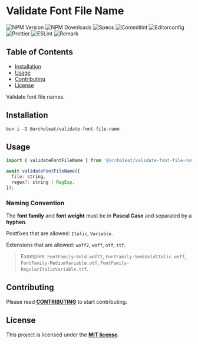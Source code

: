 # Validate Font File Name

![NPM Version](https://img.shields.io/npm/v/%40archoleat%2Fvalidate-font-file-name)
![NPM Downloads](https://img.shields.io/npm/dm/%40archoleat%2Fvalidate-font-file-name)
![Specs](https://img.shields.io/github/actions/workflow/status/archoleat/validate-font-file-name/spec.yaml?label=Specs)
![Commitlint](https://img.shields.io/github/actions/workflow/status/archoleat/validate-font-file-name/commitlint.yaml?label=Commitlint)
![Editorconfig](https://img.shields.io/github/actions/workflow/status/archoleat/validate-font-file-name/editorconfig.yaml?label=Editorconfig)
![Prettier](https://img.shields.io/github/actions/workflow/status/archoleat/validate-font-file-name/prettier.yaml?label=Prettier)
![ESLint](https://img.shields.io/github/actions/workflow/status/archoleat/validate-font-file-name/eslint.yaml?label=ESLint)
![Remark](https://img.shields.io/github/actions/workflow/status/archoleat/validate-font-file-name/remark.yaml?label=Remark)

## Table of Contents

- [Installation](#installation)
- [Usage](#usage)
- [Contributing](#contributing)
- [License](#license)

Validate font file names.

## Installation

```shell
bun i -D @archoleat/validate-font-file-name
```

## Usage

```js
import { validateFontFileName } from '@archoleat/validate-font-file-name';

await validateFontFileName({
  file: string,
  regex?: string | RegExp,
});
```

### Naming Convention

The **font family** and **font weight** must be in **Pascal Case**
and separated by a **hyphen**.

Postfixes that are allowed: `Italic`, `Variable`.

Extensions that are allowed: `woff2`, `woff`, `otf`, `ttf`.

> Examples: `FontFamily-Bold.woff2`,
> `FontFamily-SemiBoldItalic.woff`, `FontFamily-MediumVariable.otf`,
> `FontFamily-RegularItalicVariable.ttf`.

## Contributing

Please read [**CONTRIBUTING**](https://github.com/archoleat/.github/blob/main/CONTRIBUTING.md)
to start contributing.

## License

This project is licensed under the [**MIT license**](LICENSE).
